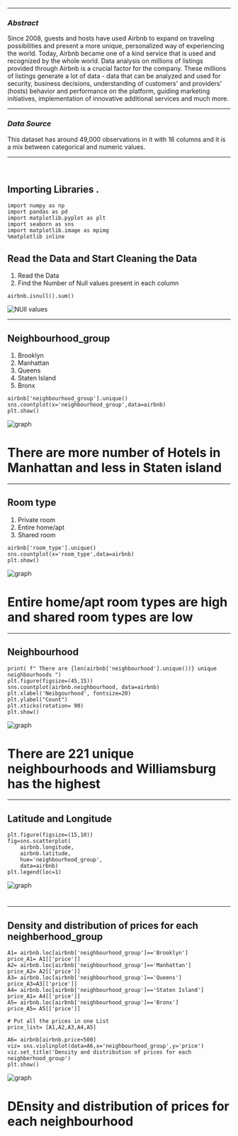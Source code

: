 <hr>
<i><h3>Abstract</h3></i>

<p>Since 2008, guests and hosts have used Airbnb to expand on traveling possibilities and present a more unique, personalized way of experiencing the world. Today, Airbnb became one of a kind service that is used and recognized by the whole world. Data analysis on millions of listings provided through Airbnb is a crucial factor for the company. These millions of listings generate a lot of data - data that can be analyzed and used for security, business decisions, understanding of customers' and providers' (hosts) behavior and performance on the platform, guiding marketing initiatives, implementation of innovative additional services and much more.</p>
<hr>
<i><h3>Data Source</h3></i>
<p>This dataset has around 49,000 observations in it with 16 columns and it is a mix between categorical and numeric values.</p>

<hr>
<br>
<h2>Importing Libraries .</h2>

```
import numpy as np
import pandas as pd
import matplotlib.pyplot as plt
import seaborn as sns
import matplotlib.image as mpimg
%matplotlib inline
```


<h2> Read the Data and Start Cleaning the Data </h2>
<ol>
    <li>  Read the Data </li>
    <li> Find the Number of Null values present in each column</li>
</ol>

```
airbnb.isnull().sum()
```

![NUll values](.//data/null_values.png)
    

<hr>

<h2>Neighbourhood_group</h2>


<ol>
    <li> Brooklyn </li>
    <li> Manhattan </li>
    <li> Queens </li>
    <li> Staten Island </li>
    <li> Bronx</li>
</ol>

```
airbnb['neighbourhood_group'].unique()
sns.countplot(x='neighbourhood_group',data=airbnb)
plt.show()
```
![graph](.//data/neighbourhood_group.png)

<h1> There are more number of Hotels in Manhattan and less in Staten island </h1>


<hr>

<h2>Room type</h2>


<ol>
    <li> Private room </li>
    <li> Entire home/apt </li>
    <li> Shared room</li>
</ol>

```
airbnb['room_type'].unique()
sns.countplot(x='room_type',data=airbnb)
plt.show()
```
![graph](.//data/room_type.png)

<h1> Entire home/apt room types are high and shared room types are low </h1>


<hr>



<h2>Neighbourhood</h2>




```
print( f" There are {len(airbnb['neighbourhood'].unique())} unique neighbourhoods ")
plt.figure(figsize=(45,15))
sns.countplot(airbnb.neighbourhood, data=airbnb)
plt.xlabel('Neibgourhood', fontsize=20)
plt.ylabel("Count")
plt.xticks(rotation= 90)
plt.show()
```
![graph](.//data/neighbourhood.png)

<h1> There are 221 unique neighbourhoods and  Williamsburg has the highest </h1>


<hr>

<h2>Latitude and Longitude</h2>




```
plt.figure(figsize=(15,10))
fig=sns.scatterplot(
    airbnb.longitude,
    airbnb.latitude,
    hue='neighbourhood_group',
    data=airbnb)
plt.legend(loc=1)
```
![graph](.//data/lat-lon.png)

<h1>  </h1>


<hr>

<h2>Density and distribution of prices for each neighberhood_group</h2>




```
A1= airbnb.loc[airbnb['neighbourhood_group']=='Brooklyn']
price_A1= A1[['price']]
A2= airbnb.loc[airbnb['neighbourhood_group']=='Manhattan']
price_A2= A2[['price']]
A3= airbnb.loc[airbnb['neighbourhood_group']=='Queens']
price_A3=A3[['price']]
A4= airbnb.loc[airbnb['neighbourhood_group']=='Staten Island']
price_A1= A4[['price']]
A5= airbnb.loc[airbnb['neighbourhood_group']=='Bronx']
price_A5= A5[['price']]

# Put all the prices in one List
price_list= [A1,A2,A3,A4,A5]

A6= airbnb[airbnb.price<500]
viz= sns.violinplot(data=A6,x='neighbourhood_group',y='price')
viz.set_title('Density and distribution of prices for each neighberhood_group')
plt.show()
```
![graph](.//data/density1.png)

<h1> DEnsity and distribution of prices for each neighbourhood </h1>




